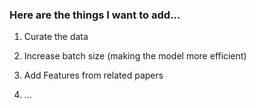 ### Here are the things I want to add...

1) Curate the data

2) Increase batch size (making the model more efficient)

3) Add Features from related papers

4) ...